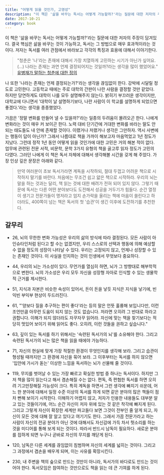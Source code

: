 ```yaml
---
title: "어떻게 읽을 것인가, 고영성"
description: "이 책은 '삶을 바꾸는 독서는 어떻게 가능할까?'라는 질문에 대한 저자의 주장이 담겨있다. 결국 핵심은 삶을 바꾸는 것이 가능하고, 독서는 그 방법으로 매우 효과적이라는 것이다. 저자는 독서를 여러 관점에서 바라보고 각각의 특징과 효용에 대해서 이야기한다."
date: 2017-10-21
category: book
---
```


이 책은 '삶을 바꾸는 독서는 어떻게 가능할까?'라는 질문에 대한 저자의 주장이 담겨있다. 결국 핵심은 삶을 바꾸는 것이 가능하고, 독서는 그 방법으로 매우 효과적이라는 것이다. 저자는 독서를 여러 관점에서 바라보고 각각의 특징과 효용에 대해서 이야기한다.

> "청춘은 '나'라는 존재에 대해서 가장 치열하게 고민하는 시기가 아닌가 싶어요. (...) 나라는 존재는 과연 언제 결정되어지는 것일까?라는 생각을 많이 했었어요." [유병재가 말하는 청춘에 대한 정의](https://youtu.be/ctky9KvdRqs?t=46s)

나 또한 '나라는 존재는 언제 결정되는가?'라는 생각을 끊임없이 한다. 강박에 시달릴 정도로 고민한다. 고등학교 때에는 주로 대학의 간판이 나란 사람을 결정할 것만 같았다. 하지만 당연하게도 대학이 나를 모두 설명해주지 않는다. 밝히기 부끄러운 생각이지만, 대학교에 다니면서 '대학이 날 설명하기보다, 나란 사람이 이 학교를 설명하게 되었으면 좋겠다.'라는 생각을 종종했었다.

가끔은 '정말 변화를 만들어 낼 수 있을까?'라는 일종의 두려움이 몰려오곤 한다. 나에게 변화라는 것이 매우 커 보이곤 한다. 노력 대비 단기간에 거대한 변화를 바라는 말도 안 되는 태도들도 내 안에 존재할 것이다. 이랬거나 저랬거나 생각은 그만하자. 역시 사변에는 행동이 답이 아닌가? 그래서 나름대로 책을 가까이 해보고자 마음먹었고 1년 정도가 지났다. 그런데 정작 1년 동안 어떻게 읽을 것인가에 대한 고민은 거의 해본 적이 없다. 업무에 관련된 전문 서적, 비문학, 문학 3가지 유형의 책을 골고루 읽자 정도가 고민의 다였다. 그러던 나에게 이 책은 독서 자체에 대해서 생각해볼 시간을 갖게 해 주었다. 가장 인상 깊은 문장은 아래와 같다. 

> 만약 여러분이 초보 독서가라면 계독을 시작하되, 절대 두껍고 어려운 책으로 시작하지 말기를 바란다. 처음에는 무조건 쉽고 얇은 책으로 시작하라. 우리의 뇌는 말을 하는 것과는 달리, 책 읽는 것에 대한 배려가 전혀 되어 있지 않다. 그렇기 때문에 독서는 다른 어떤 분야보다도 도전해서 성공을 거두기가 힘들다. 순간 열정이 생기고 전문가들이 명저라고 엄지 손가락을 올리는 책에 마음이 쏠린다고 하더라도, 400쪽이 넘는 책은 독서의 첫 '습관'이 생긴 이후에 도전하기를 추천한다.

## 갈무리

- 26, 뇌의 무한한 변화 가능성은 우리의 삶의 방식에 따라 결정된다. 모든 사람이 아인슈타인처럼 된다고 할 수는 없겠지만, 우리 스스로의 선택과 행동에 의해 예상할 수 없을 정도의 성장이 나타날 수 있다. 우리는 고정되지 않고, 언제나 성장할 수 있는 존재인 것이다. 이 사실을 인지하는 것이 인생에서 무엇보다 중요하다. 

- 44, 우리의 뇌는 가소성이 있다. 무언가를 열심히 하면, 뇌가 그 방향대로 해부학적으로 변한다. 뇌의 가소성은 우리 모두 자신을 성장형 자아로 인식할 수 있는 생물학적 근거를 제시한다. 

- 51, 지식과 자본은 비슷한 속성이 있어서, 돈이 돈을 낳듯 지식은 지식을 낳기에, 빈익빈 부익부 현상이 두드러진다. 

- 61, "'양보다 질을 추구하는 편이 좋다'라는 등의 말은 언뜻 훌륭해 보입니다만, 이런 조언만큼 아무런 도움이 되지 않는 것도 없습니다. 저라면 오히려 그 반대로 하라고 권합니다. 이해가 되지 않더라도 자꾸자꾸 읽어라. 자신에 맞는 책을 찾기보다는 적당히 멋있어 보이기 위해 읽어도 좋다. 오히려, 이런 것들을 권하고 싶습니다." 

- 63, 깊이 있는 독서를 하기 위해서는 '숙련된 독서가의 뇌'를 소유해야 한다. 그리고 숙련된 독서가의 뇌는 많은 책을 읽을 때에야 가능하다. 

- 71, 자신의 현실에 맞게 가장 적절한 환경이 무엇인지를 생각해 보라. 그리고 습관이 형성될 때까지만 그 환경에 자신을 묶어 보라. 그 이후부터는 독서를 하지 않으면 '입안에 가시가 돋는' 이상한 느낌을 독서하는 뇌가 선물해 줄 것이다.

- 119, 무지를 벗어날 수 있는 가장 빠르고 확실한 방법 중 하나는 독서이다. 하지만 그저 책을 많이 읽는다고 해서 겸손해질 수는 없다. 편독, 즉 편협한 독서를 하면 오히려 기고만장해질 가능성이 크다. 특히 계독을 하면서 그런 생각에 빠지기 쉬운데, 어느 한 분야에 대해서 일정 수준 이상의 독서를 하게 되면 같은 분야의 많은 책들이 점차 뻔해 보이기 시작한다. 이해하기 어렵지 않고, 저자가 인용한 내용들도 대부분 알고 있는 것들이기에, 어느 순간 자신이 저자 위에 있는 것 같은 착각에 빠지게 된다. 그리고 그렇게 자신이 확장한 세계만 파고들다 보면 그것이 전부인 줄 알게 되고, 자신이 모든 것에 대해 잘 알고 있다고 여기기도 한다. 그래서 가끔 전문가라고 하는 사람이 자신의 전공 분야가 아닌 것에 대해서도 자신감에 가득 차서 헛소리를 하는 것을 미디어를 통해 보게 되는 것이다. 따라서 반드시 남독이 필요하다. 새로운 분야를 접하게 되면 누구나 곧바로 자신의 무지를 깨닫게 된다.

- 120, 남독은 다른 세계를 끊임없이 침범하며 자신의 세계를 넓히는 것이다. 그리고 그 과정에서 겸손을 배우게 되며, 이는 사유를 확장시킨다.

- 230, 내 주변을 책의 숲으로 만드는 것만이 아니라, 독서가의 바다로도 만드는 것이어야 한다. 독서모임은 참여하는 것만으로도 책을 읽는 데 큰 기여를 하게 된다.